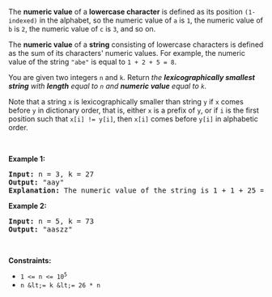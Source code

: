 The __numeric value__ of a __lowercase character__ is defined as its position `` (1-indexed) `` in the alphabet, so the numeric value of `` a `` is `` 1 ``, the numeric value of `` b `` is `` 2 ``, the numeric value of `` c `` is `` 3 ``, and so on.

The __numeric value__ of a __string__ consisting of lowercase characters is defined as the sum of its characters' numeric values. For example, the numeric value of the string `` "abe" `` is equal to `` 1 + 2 + 5 = 8 ``.

You are given two integers `` n `` and `` k ``. Return _the __lexicographically smallest string__ with __length__ equal to `` n `` and __numeric value__ equal to `` k ``._

Note that a string `` x `` is lexicographically smaller than string `` y `` if `` x `` comes before `` y `` in dictionary order, that is, either `` x `` is a prefix of `` y ``, or if `` i `` is the first position such that `` x[i] != y[i] ``, then `` x[i] `` comes before `` y[i] `` in alphabetic order.

&nbsp;

__Example 1:__

<pre>
<strong>Input:</strong> n = 3, k = 27
<strong>Output:</strong> "aay"
<strong>Explanation:</strong> The numeric value of the string is 1 + 1 + 25 = 27, and it is the smallest string with such a value and length equal to 3.
</pre>

__Example 2:__

<pre>
<strong>Input:</strong> n = 5, k = 73
<strong>Output:</strong> "aaszz"
</pre>

&nbsp;

__Constraints:__

*   <code>1 &lt;= n &lt;= 10<sup>5</sup></code>
*   `` n &lt;= k &lt;= 26 * n ``